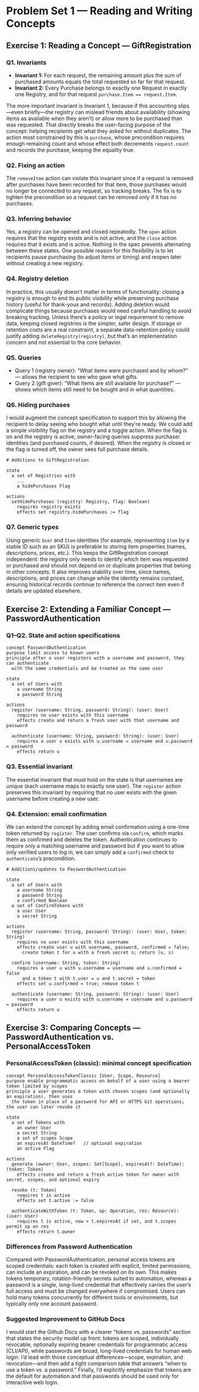 # Problem Set 1 —  Reading and Writing Concepts

## Exercise 1: Reading a Concept — GiftRegistration

### Q1. Invariants
- **Invariant 1:** For each request, the remaining amount plus the sum of purchased amounts equals the total requested so far for that request.
- **Invariant 2:** Every Purchase belongs to exactly one Request in exactly one Registry, and for that request `purchase.Item == request.Item`.

The more important invariant is Invariant 1, because if this accounting slips—even briefly—the registry can mislead friends about availability (showing items as available when they aren’t) or allow more to be purchased than was requested. That directly breaks the user-facing purpose of the concept: helping recipients get what they asked for without duplicates. The action most constrained by this is `purchase`, whose precondition requires enough remaining count and whose effect both decrements `request.count` and records the purchase, keeping the equality true.

### Q2. Fixing an action
The `removeItem` action can violate this invariant since if a request is removed after purchases have been recorded for that item, those purchases would no longer be connected to any request, so tracking breaks. The fix is to tighten the precondition so a request can be removed only if it has no purchases.

### Q3. Inferring behavior
Yes, a registry can be opened and closed repeatedly. The `open` action requires that the registry exists and is not active, and the `close` action requires that it exists and is active. Nothing in the spec prevents alternating between these states. One possible reason for this flexibility is to let recipients pause purchasing (to adjust items or timing) and reopen later without creating a new registry.

### Q4. Registry deletion
In practice, this usually doesn’t matter in terms of functionality: closing a registry is enough to end its public visibility while preserving purchase history (useful for thank-yous and records). Adding deletion would complicate things because purchases would need careful handling to avoid breaking tracking. Unless there’s a policy or legal requirement to remove data, keeping closed registries is the simpler, safer design. If storage or retention costs are a real constraint, a separate data-retention policy could justify adding `deleteRegistry(registry)`, but that’s an implementation concern and not essential to the core behavior.

### Q5. Queries
- Query 1 (registry owner): “What items were purchased and by whom?” — allows the recipient to see who gave what gifts.
- Query 2 (gift giver): “What items are still available for purchase?” — shows which items still need to be bought and in what quantities.

### Q6. Hiding purchases
I would augment the concept specification to support this by allowing the recipient to delay seeing who bought what until they’re ready. We could add a simple visibility flag on the registry and a toggle action. When the flag is on and the registry is active, owner-facing queries suppress purchaser identities (and purchased counts, if desired). When the registry is closed or the flag is turned off, the owner sees full purchase details.

```text
# Additions to GiftRegistration

state
  a set of Registries with
    ...
    a hidePurchases Flag

actions
  setHidePurchases (registry: Registry, flag: Boolean)
    requires registry exists
    effects set registry.hidePurchases := flag
```

### Q7. Generic types
Using generic `User` and `Item` identities (for example, representing `Item` by a stable ID such as an SKU) is preferable to storing item properties (names, descriptions, prices, etc.). This keeps the GiftRegistration concept independent: the registry only needs to identify which item was requested or purchased and should not depend on or duplicate properties that belong in other concepts. It also improves stability over time, since names, descriptions, and prices can change while the identity remains constant, ensuring historical records continue to reference the correct item even if details are updated elsewhere.


## Exercise 2: Extending a Familiar Concept — PasswordAuthentication

### Q1–Q2. State and action specifications

```text
concept PasswordAuthentication
purpose limit access to known users
principle after a user registers with a username and password, they can authenticate
  with the same credentials and be treated as the same user

state
  a set of Users with
    a username String
    a password String

actions
  register (username: String, password: String): (user: User)
    requires no user exists with this username
    effects create and return a fresh user with that username and password

  authenticate (username: String, password: String): (user: User)
    requires a user u exists with u.username = username and u.password = password
    effects return u
```

### Q3. Essential invariant
The essential invariant that must hold on the state is that usernames are unique (each username maps to exactly one user). The `register` action preserves this invariant by requiring that no user exists with the given username before creating a new user.

### Q4. Extension: email confirmation

We can extend the concept by adding email confirmation using a one-time token returned by `register`. The user confirms via `confirm`, which marks them as confirmed and deletes the token. Authentication continues to require only a matching username and password but if you want to allow only verified users to log in, we can simply add a `confirmed` check to `authenticate`’s precondition.

```text
# Additions/updates to PasswordAuthentication

state
  a set of Users with
    a username String
    a password String
    a confirmed Boolean
  a set of ConfirmTokens with
    a user User
    a secret String

actions
  register (username: String, password: String): (user: User, token: String)
    requires no user exists with this username
    effects create user u with username, password, confirmed = false;
      create token t for u with a fresh secret s; return (u, s)

  confirm (username: String, token: String)
    requires a user u with u.username = username and u.confirmed = false
      and a token t with t.user = u and t.secret = token
    effects set u.confirmed = true; remove token t

  authenticate (username: String, password: String): (user: User)
    requires a user u exists with u.username = username and u.password = password
    effects return u
```

## Exercise 3: Comparing Concepts — PasswordAuthentication vs. PersonalAccessToken

### PersonalAccessToken (classic): minimal concept specification

```text
concept PersonalAccessTokenClassic [User, Scope, Resource]
purpose enable programmatic access on behalf of a user using a bearer token limited by scopes
principle a user generates a token with chosen scopes (and optionally an expiration), then uses
  the token in place of a password for API or HTTPS Git operations; the user can later revoke it

state
  a set of Tokens with
    an owner User
    a secret String
    a set of scopes Scope
    an expiresAt DateTime?   // optional expiration
    an active Flag

actions
  generate (owner: User, scopes: Set[Scope], expiresAt?: DateTime): (token: Token)
    effects create and return a fresh active token for owner with secret, scopes, and optional expiry

  revoke (t: Token)
    requires t is active
    effects set t.active := false

  authenticateWithToken (t: Token, op: Operation, res: Resource): (user: User)
    requires t is active, now < t.expiresAt if set, and t.scopes permit op on res
    effects return t.owner
```

### Differences from Password Authentication
Compared with PasswordAuthentication, personal access tokens are scoped credentials: each token is created with explicit, limited permissions, can include an expiration, and can be revoked on its own. This makes tokens temporary, rotation-friendly secrets suited to automation, whereas a password is a single, long-lived credential that effectively carries the user’s full access and must be changed everywhere if compromised. Users can hold many tokens concurrently for different tools or environments, but typically only one account password.

### Suggested Improvement to GitHub Docs

I would start the Github Docs with a clearer “tokens vs. passwords” section that states the security model up front: tokens are scoped, individually revocable, optionally expiring bearer credentials for programmatic access (CLI/API), while passwords are broad, long-lived credentials for human web login. I’d lead with those conceptual differences—scope, expiration, and revocation—and then add a tight comparison table that answers “when to use a token vs. a password.” Finally, I’d explicitly emphasize that tokens are the default for automation and that passwords should be used only for interactive web login.
